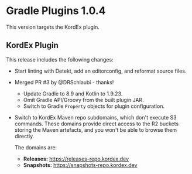 # Gradle Plugins 1.0.4

This version targets the KordEx plugin.

## KordEx Plugin

This release includes the following changes:

- Start linting with Detekt, add an editorconfig, and reformat source files.
- Merged PR #3 by @DRSchlaubi - thanks!
  - Update Gradle to 8.9 and Kotlin to 1.9.23.
  - Omit Gradle API/Groovy from the built plugin JAR.
  - Switch to Gradle `Property` objects for plugin configuration.
- Switch to KordEx Maven repo subdomains, which don't execute S3 commands. These domains provide direct access to the R2 buckets storing the Maven artefacts, and you won't be able to browse them directly.

  The domains are:
  - **Releases:** https://releases-repo.kordex.dev
  - **Snapshots:** https://snapshots-repo.kordex.dev
